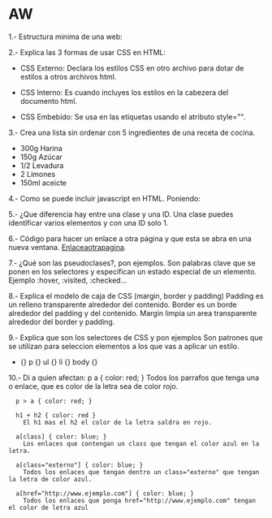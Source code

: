 # AW

1.- Estructura minima de una web:
<html>
<head>
	<title></title>
</head>
<body>

</body>
</html>

2.- Explica las 3 formas de usar CSS en HTML:
 - CSS Externo:
   Declara los estilos CSS en otro archivo para dotar de estilos a otros archivos html.
 
 - CSS Interno:
   Es cuando incluyes los estilos en la cabezera del documento html.
 
 - CSS Embebido:
  Se usa en las etiquetas usando el atributo style="".
 
3.- Crea una lista sin ordenar con 5 ingredientes de una receta de cocina.
<ul>
  <li> 300g Harina
  <li> 150g Azúcar
  <li> 1/2 Levadura
  <li> 2 Limones
  <li> 150ml aceicte
</ul>

4.- Como se puede incluir javascript en HTML.
   Poniendo: <script type="text/javascript"></script>

5.- ¿Que diferencia hay entre una clase y una ID.
  Una clase puedes identificar varios elementos y con una ID solo 1.

6.- Código para hacer un enlace a otra página y que esta se abra en una nueva ventana.
  <a href="pagina.html" target="_blank">Enlaceaotrapagina</a>.

7.- ¿Qué son las pseudoclases?, pon ejemplos.
  Son palabras clave que se ponen en los selectores y especifican un estado especial de un elemento.
  Ejemplo :hover, :visited, :checked...

8.- Explica el modelo de caja de CSS (margin, border y padding)
  Padding es un relleno transparente alrededor del contenido.
  Border es un borde alrededor del padding y del contenido.
  Margin limpia un area transparente alrededor del border y padding.

9.- Explica que son los selectores de CSS y pon ejemplos
  Son patrones que se utilizan para seleccion elementos a los que vas a aplicar un estilo.
  * {}
  p {}
  ul {}
  li {}
  body {}
  
10.- Di a quien afectan:
      p a { color: red; }
        Todos los parrafos que tenga una <a> o enlace, que es color de la letra sea de color rojo.
        
      p > a { color: red; }
      
      h1 + h2 { color: red }
        El h1 mas el h2 el color de la letra saldra en rojo.
      
      a[class] { color: blue; }
        Los enlaces que contengan un class que tengan el color azul en la letra. 
      
      a[class="externo"] { color: blue; }
        Todos los enlaces que tengan dentro un class="externo" que tengan la letra de color azul.
      
      a[href="http://www.ejemplo.com"] { color: blue; }
        Todos los enlaces que ponga href="http://www.ejemplo.com" tengan el color de letra azul
 
